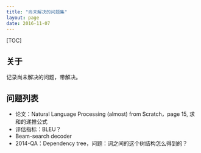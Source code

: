 ```yaml
---
title: "尚未解决的问题集"
layout: page
date: 2016-11-07
---
```

[TOC]

## 关于
记录尚未解决的问题，带解决。

## 问题列表

- 论文：Natural Language Processing (almost) from Scratch，page 15, 求和的递推公式
- 评估指标：BLEU？
- Beam-search decoder
- 2014-QA：Dependency tree，问题：词之间的这个树结构怎么得到的？
